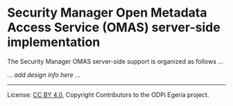 <!-- SPDX-License-Identifier: CC-BY-4.0 -->
<!-- Copyright Contributors to the ODPi Egeria project. -->

# Security Manager Open Metadata Access Service (OMAS) server-side implementation

The Security Manager OMAS server-side support is organized as follows ...

_... add design info here ..._

----
License: [CC BY 4.0](https://creativecommons.org/licenses/by/4.0/),
Copyright Contributors to the ODPi Egeria project.
